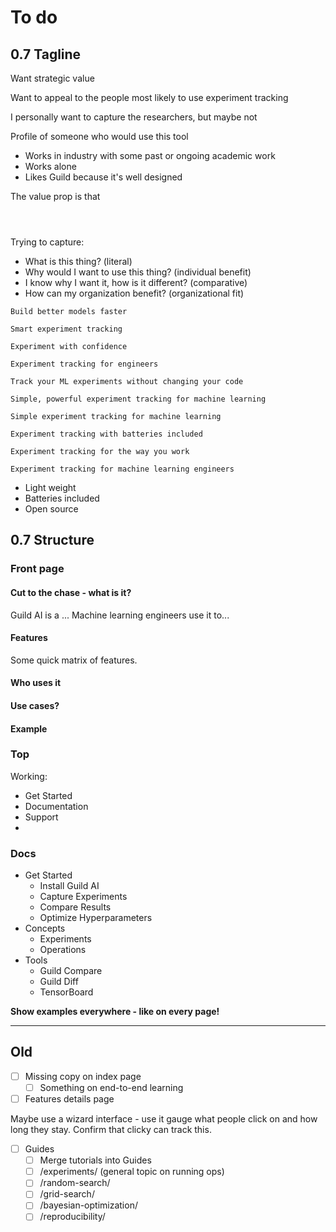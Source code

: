 # To do

## 0.7 Tagline

Want strategic value

Want to appeal to the people most likely to use experiment tracking

I personally want to capture the researchers, but maybe not

Profile of someone who would use this tool

- Works in industry with some past or ongoing academic work
- Works alone
- Likes Guild because it's well designed

The value prop is that


```



```

Trying to capture:

- What is this thing? (literal)
- Why would I want to use this thing? (individual benefit)
- I know why I want it, how is it different? (comparative)
- How can my organization benefit? (organizational fit)


```
Build better models faster
```

```
Smart experiment tracking
```

```
Experiment with confidence
```

```
Experiment tracking for engineers
```

```
Track your ML experiments without changing your code
```

```
Simple, powerful experiment tracking for machine learning
```

```
Simple experiment tracking for machine learning
```

```
Experiment tracking with batteries included
```

```
Experiment tracking for the way you work
```

```
Experiment tracking for machine learning engineers
```

- Light weight
- Batteries included
- Open source


## 0.7 Structure

### Front page

#### Cut to the chase - what is it?

Guild AI is a ... Machine learning engineers use it to...

#### Features

Some quick matrix of features.

#### Who uses it

#### Use cases?

#### Example




### Top

Working:

- Get Started
- Documentation
- Support
- <icons>


### Docs

- Get Started
  - Install Guild AI
  - Capture Experiments
  - Compare Results
  - Optimize Hyperparameters
- Concepts
  - Experiments
  - Operations
- Tools
  - Guild Compare
  - Guild Diff
  - TensorBoard

**Show examples everywhere - like on every page!**

-------------------------------------------------------------------------

## Old

- [ ] Missing copy on index page
  - [ ] Something on end-to-end learning

- [ ] Features details page

Maybe use a wizard interface - use it gauge what people click on and
how long they stay. Confirm that clicky can track this.

- [ ] Guides
  - [ ] Merge tutorials into Guides
  - [ ] /experiments/ (general topic on running ops)
  - [ ] /random-search/
  - [ ] /grid-search/
  - [ ] /bayesian-optimization/
  - [ ] /reproducibility/

